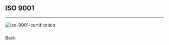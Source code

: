 
<style>
.imgcontainer{
  width: 100%;
  display: flex;
  align-items: center;
  padding-bottom: 10px;
}
.image {
  /* object-fit: cover; */
  max-width: 100%;
  height: auto;
  margin: 100px;
  border-radius: 5px;
  padding: 0;
}
@media (max-width: 981px) {
    .image {
        margin: 0;
    }
}
</style>

## ISO 9001
---
<!-- Quality tests are conducted every hour. When a test fails, all production made until the last successful test is disposed of. -->



<div class="imgcontainer">
    <img class="image" alt='iso-9001-certification' src="/images/iso9001.webp"/>
</div>

<a class="backbtn" href="/quality">Back</a>

<style>
.backbtn{
  direction: rtl;
  display: inline-block;
  text-decoration: none;
  border-radius: 5px;
  margin: 0!important;
  text-align: center;
}
</style>